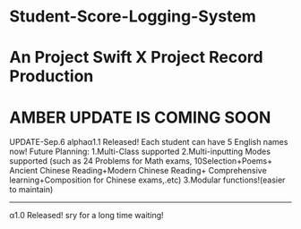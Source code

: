 # Student-Score-Logging-System
An Project Swift X Project Record Production
=============================================
AMBER UPDATE IS COMING SOON
=============================================

UPDATE-Sep.6
alphaα1.1 Released!
Each student can have 5 English names now!
Future Planning:
1.Multi-Class supported
2.Multi-inputting Modes supported
(such as 24 Problems for Math exams,
10Selection+Poems+
Ancient Chinese Reading+Modern Chinese Reading+
Comprehensive learning+Composition for Chinese exams,.etc)
3.Modular functions!(easier to maintain)

---------------------------------------------
α1.0 Released!
sry for a long time waiting!
